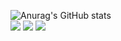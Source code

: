 ![Anurag's GitHub stats](https://github-readme-stats.vercel.app/api?username=WhiteHerb&show_icons=true&theme=radical)
<br>
<a href="python.org" target="_blank"><img src="https://img.shields.io/badge/Python-3776AB?style=flat-square&logo=Python&logoColor=white"/></a>
<a href="nodejs.org" target="_blank"><img src="https://img.shields.io/badge/Node.js-339933?style=flat-square&logo=Python&logoColor=white"/></a>
<a href="https://kotlinlang.org/" target="_blank"><img src="https://img.shields.io/badge/kotlin-7F52FF?style=flat-square&logo=Python&logoColor=white"/></a>
